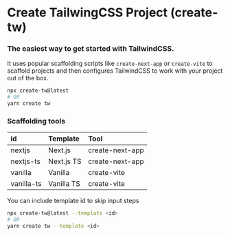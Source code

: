 # Create TailwingCSS Project (create-tw)

### The easiest way to get started with TailwindCSS.

It uses popular scaffolding scripts like `create-next-app` or `create-vite` to scaffold projects and then configures TailwindCSS to work with your project out of the box.

```bash
npx create-tw@latest
# OR
yarn create tw
```

### Scaffolding tools

|id        | Template   | Tool            |
|:---------|:-----------|:----------------|
|nextjs    | Next.js    | create-next-app |
|nextjs-ts | Next.js TS | create-next-app |
|vanilla   | Vanilla    | create-vite     |
|vanilla-ts| Vanilla TS | create-vite     |

You can include template id to skip input steps

```bash
npx create-tw@latest --template <id>
# OR
yarn create tw --template <id>
```

